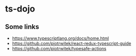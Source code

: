 # ts-dojo

## Some links

- https://www.typescriptlang.org/docs/home.html
- https://github.com/piotrwitek/react-redux-typescript-guide
- https://github.com/piotrwitek/typesafe-actions
